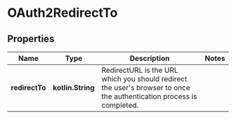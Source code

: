 
# OAuth2RedirectTo

## Properties
| Name | Type | Description | Notes |
| ------------ | ------------- | ------------- | ------------- |
| **redirectTo** | **kotlin.String** | RedirectURL is the URL which you should redirect the user&#39;s browser to once the authentication process is completed. |  |



